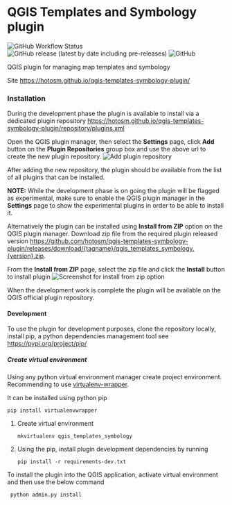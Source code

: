 # QGIS Templates and Symbology plugin

![GitHub Workflow Status](https://img.shields.io/github/workflow/status/hotosm/qgis-templates-symbology-plugin/Continuous%20Integration)
![GitHub release (latest by date including pre-releases)](https://img.shields.io/github/v/release/hotosm/qgis-templates-symbology-plugin/?include_prereleases)
![GitHub](https://img.shields.io/github/license/hotosm/qgis-templates-symbology-plugin)

QGIS plugin for managing map templates and symbology

Site https://hotosm.github.io/qgis-templates-symbology-plugin/

### Installation

During the development phase the plugin is available to install via 
a dedicated plugin repository 
https://hotosm.github.io/qgis-templates-symbology-plugin/repository/plugins.xml

Open the QGIS plugin manager, then select the **Settings** page, click **Add** 
button on the **Plugin Repositories** group box and use the above url to create
the new plugin repository.
![Add plugin repository](docs/images/plugin_settings.png)

After adding the new repository, the plugin should be available from the list
of all plugins that can be installed.

**NOTE:** While the development phase is on going the plugin will be flagged as experimental, make
sure to enable the QGIS plugin manager in the **Settings** page to show the experimental plugins
in order to be able to install it.

Alternatively the plugin can be installed using **Install from ZIP** option on the 
QGIS plugin manager. Download zip file from the required plugin released version
https://github.com/hotosm/qgis-templates-symbology-plugin/releases/download/{tagname}/qgis_templates_symbology.{version}.zip.

From the **Install from ZIP** page, select the zip file and click the **Install** button to install
plugin
![Screenshot for install from zip option](docs/images/install_from_zip.png)

When the development work is complete the plugin will be available on the QGIS
official plugin repository.


#### Development 

To use the plugin for development purposes, clone the repository locally,
install pip, a python dependencies management tool see https://pypi.org/project/pip/

##### Create virtual environment

Using any python virtual environment manager create project environment. 
Recommending to use [virtualenv-wrapper](https://virtualenvwrapper.readthedocs.io/en/latest/).

It can be installed using python pip 

```
pip install virtualenvwrapper
```

 1. Create virtual environment

    ```
    mkvirtualenv qgis_templates_symbology
    ```

2. Using the pip, install plugin development dependencies by running 

    ```
    pip install -r requirements-dev.txt
   ```


To install the plugin into the QGIS application, activate virtual environment and then use the below command

```
 python admin.py install
```


